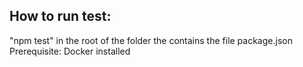 ## How to run test:
"npm test" in the root of the folder the contains the file package.json
Prerequisite: Docker installed

